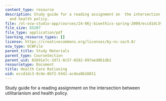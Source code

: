 ```yaml
---
content_type: resource
description: Study guide for a reading assignment on  the intersection between utilitarianism
  and health policy.
file: /ol-ocw-studio-app/courses/24-06j-bioethics-spring-2009/eccd1dc39c4e8bf25441acdea8b16011_MIT24_06Js09_study21.pdf
file_size: 65207
file_type: application/pdf
learning_resource_types: []
license: https://creativecommons.org/licenses/by-nc-sa/4.0/
ocw_type: OCWFile
parent_title: Study Materials
parent_type: CourseSection
parent_uid: 02691e7c-3d71-8c57-0282-897aed8b1db2
resourcetype: Document
title: Health Care Rationing
uid: eccd1dc3-9c4e-8bf2-5441-acdea8b16011
---
```

Study guide for a reading assignment on  the intersection between utilitarianism and health policy.
